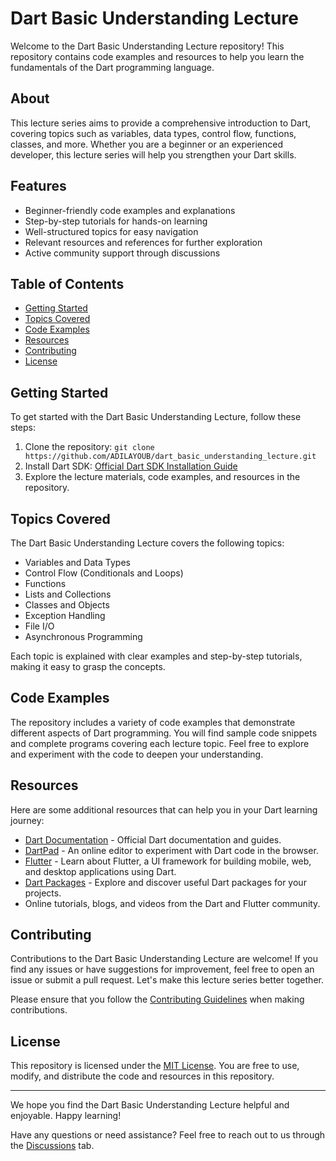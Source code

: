 # Dart Basic Understanding Lecture

Welcome to the Dart Basic Understanding Lecture repository! This repository contains code examples and resources to help you learn the fundamentals of the Dart programming language.

## About

This lecture series aims to provide a comprehensive introduction to Dart, covering topics such as variables, data types, control flow, functions, classes, and more. Whether you are a beginner or an experienced developer, this lecture series will help you strengthen your Dart skills.

## Features

- Beginner-friendly code examples and explanations
- Step-by-step tutorials for hands-on learning
- Well-structured topics for easy navigation
- Relevant resources and references for further exploration
- Active community support through discussions

## Table of Contents

- [Getting Started](#getting-started)
- [Topics Covered](#topics-covered)
- [Code Examples](#code-examples)
- [Resources](#resources)
- [Contributing](#contributing)
- [License](#license)

## Getting Started

To get started with the Dart Basic Understanding Lecture, follow these steps:

1. Clone the repository: `git clone https://github.com/ADILAYOUB/dart_basic_understanding_lecture.git`
2. Install Dart SDK: [Official Dart SDK Installation Guide](https://dart.dev/get-dart)
3. Explore the lecture materials, code examples, and resources in the repository.

## Topics Covered

The Dart Basic Understanding Lecture covers the following topics:

- Variables and Data Types
- Control Flow (Conditionals and Loops)
- Functions
- Lists and Collections
- Classes and Objects
- Exception Handling
- File I/O
- Asynchronous Programming

Each topic is explained with clear examples and step-by-step tutorials, making it easy to grasp the concepts.

## Code Examples

The repository includes a variety of code examples that demonstrate different aspects of Dart programming. You will find sample code snippets and complete programs covering each lecture topic. Feel free to explore and experiment with the code to deepen your understanding.

## Resources

Here are some additional resources that can help you in your Dart learning journey:

- [Dart Documentation](https://dart.dev/guides) - Official Dart documentation and guides.
- [DartPad](https://dartpad.dev) - An online editor to experiment with Dart code in the browser.
- [Flutter](https://flutter.dev) - Learn about Flutter, a UI framework for building mobile, web, and desktop applications using Dart.
- [Dart Packages](https://pub.dev) - Explore and discover useful Dart packages for your projects.
- Online tutorials, blogs, and videos from the Dart and Flutter community.

## Contributing

Contributions to the Dart Basic Understanding Lecture are welcome! If you find any issues or have suggestions for improvement, feel free to open an issue or submit a pull request. Let's make this lecture series better together.

Please ensure that you follow the [Contributing Guidelines](CONTRIBUTING.md) when making contributions.

## License

This repository is licensed under the [MIT License](LICENSE). You are free to use, modify, and distribute the code and resources in this repository.

---

We hope you find the Dart Basic Understanding Lecture helpful and enjoyable. Happy learning!

Have any questions or need assistance? Feel free to reach out to us through the [Discussions](https://github.com/ADILAYOUB/dart_basic_understanding_lecture/discussions) tab.
